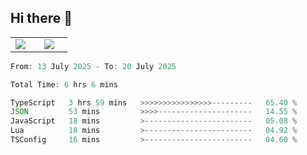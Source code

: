 ## Hi there 👋

<p align="center">
  <table align="center">
  <tr border="none">
  <td width="35%" align="center">
    <img  align="center"  src="http://github-profile-summary-cards.vercel.app/api/cards/stats?username=ricepunk&theme=github_dark" />
  </td>
    
  <td width="65%" align="center">
    <img  align="center"  src="http://github-profile-summary-cards.vercel.app/api/cards/profile-details?username=ricepunk&theme=github_dark" />
  </td>
  </tr>
  </table>
</p>

<!--START_SECTION:waka-->

```typescript
From: 13 July 2025 - To: 20 July 2025

Total Time: 6 hrs 6 mins

TypeScript   3 hrs 59 mins   >>>>>>>>>>>>>>>>---------   65.40 %
JSON         53 mins         >>>>---------------------   14.55 %
JavaScript   18 mins         >------------------------   05.08 %
Lua          18 mins         >------------------------   04.92 %
TSConfig     16 mins         >------------------------   04.60 %
```

<!--END_SECTION:waka-->
